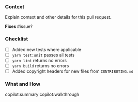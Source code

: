 ### Context
Explain context and other details for this pull request.

**Fixes** #issue?

### Checklist

- [ ] Added new tests where applicable
- [ ] `yarn test:unit` passes all tests
- [ ] `yarn lint` returns no errors
- [ ] `yarn build` returns no errors
- [ ] Added copyright headers for new files from `CONTRIBUTING.md`

### What and How 
copilot:summary
copilot:walkthrough
